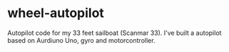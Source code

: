 # wheel-autopilot
Autopilot code for my 33 feet sailboat (Scanmar 33). I've built a autopilot based on Aurdiuno Uno, gyro and motorcontroller.
